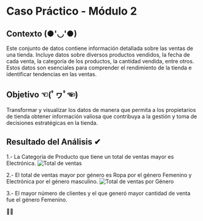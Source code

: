 # Caso Práctico - Módulo 2

## Contexto (●'◡'●)
Este conjunto de datos contiene información detallada sobre las ventas de una tienda. 
Incluye datos sobre diversos productos vendidos, la fecha de cada venta, la categoría de los productos, la cantidad vendida, entre otros. 
Estos datos son esenciales para comprender el rendimiento de la tienda e identificar tendencias en las ventas.

## Objetivo ☜(ﾟヮﾟ☜)
Transformar y visualizar los datos de manera que permita a los propietarios de tienda obtener información valiosa que contribuya
a la gestión y toma de decisiones estratégicas en la tienda.

## Resultado del Análisis ✔
1.- La Categoría de Producto que tiene un total de ventas mayor es Electrónica.
![Total de ventas](https://github.com/user-attachments/assets/7937be4b-95a9-4df2-b739-106c13739a4d)

2.- El total de ventas mayor por género es Ropa por el género Femenino y Electrónica por el género masculino.
![Total de ventas por Género](https://github.com/user-attachments/assets/05f9bbf2-c424-49a0-843d-68d9adcb3f07)

3.- El mayor número de clientes y el que generó mayor cantidad de venta fue el género Femenino.





🐱‍👤
